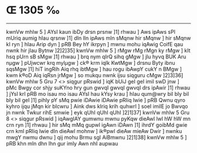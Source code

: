 # Œ 1305 ‰
---
kwnVw mhlw 5 ] AYsI kaun ibDy drsn prsnw ]1] rhwau ] Aws
ipAws sPl mUriq aumig hIau qrsnw ]1] dIn lIn ipAws mIn sMqnw
hir sMqnw ] hir sMqnw kI ryn ] hIau Arip dyn ] pRB Bey hY ikrpyn ]
mwnu mohu iqAwig CoifE qau nwnk hir jIau Bytnw ]2]2]35] kwnVw
mhlw 5 ] rMgw rMg rMgn ky rMgw ] kIt hsq pUrn sB sMgw ]1] rhwau ]
brq nym qIrQ sihq gMgw ] jlu hyvq BUK Aru nµgw ] pUjwcwr krq mylµgw
] ck® krm iqlk KwtMgw ] drsnu Byty ibnu sqsMgw ]1] hiT ingRih Aiq
rhq ibtMgw ] hau rogu ibAwpY cukY n BMgw ] kwm k®oD Aiq iqRsn jrMgw ]
so mukqu nwnk ijsu siqguru cMgw ]2]3]36]
kwnVw mhlw 5 Gru 7
<> siqgur pRswid ]
iqK bUiJ geI geI imil swD jnw ] pMc Bwgy cor shjy suKYno hry gun
gwvqI gwvqI gwvqI drs ipAwir ]1] rhwau ] jYsI krI pRB mo isau mo
isau AYsI hau kYsy krau ] hIau qum@wry bil bly bil bly bil geI ]1]
pihly pY sMq pwie iDAwie iDAwie pRIiq lwie ] pRB Qwnu qyro kyhro ijqu
jMqn kir bIcwru ] Aink dws kIriq krih quhwrI ] soeI imilE jo Bwvqo
jn nwnk Twkur rihE smwie ] eyk qUhI qUhI qUhI ]2]1]37]
kwnVw mhlw 5 Gru 8
<> siqgur pRswid ]
iqAwgIAY gumwnu mwnu pyKqw dieAwl lwl hW hW mn crn ryn ]1] rhwau
] hir sMq mMq gupwl igAwn iDAwn ]1] ihrdY goibMd gwie crn kml
pRIiq lwie dIn dieAwl mohnw ] ik®pwl dieAw mieAw Dwir ] nwnku mwgY
nwmu dwnu ] qij mohu Brmu sgl AiBmwnu ]2]1]38] kwnVw mhlw 5 ]
pRB khn mln dhn lhn gur imly Awn nhI aupwau
####

